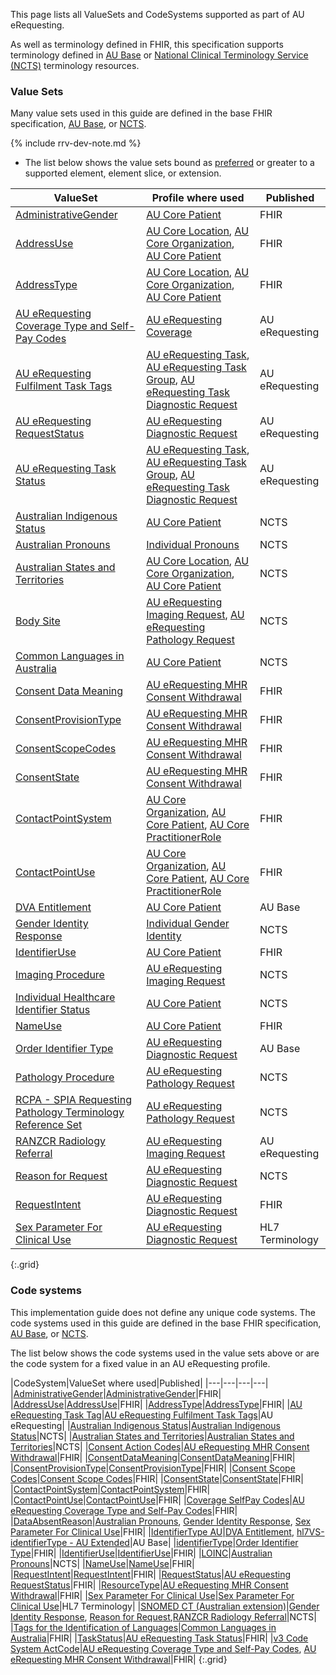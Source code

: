 This page lists all ValueSets and CodeSystems supported as part of AU eRequesting. 

As well as terminology defined in FHIR, this specification supports terminology defined in [AU Base](https://build.fhir.org/ig/hl7au/au-fhir-base/terminology.html) or [National Clinical Terminology Service (NCTS)](https://www.healthterminologies.gov.au/integration/R4/fhir) terminology resources. 

### Value Sets

Many value sets used in this guide are defined in the base FHIR specification, [AU Base](https://build.fhir.org/ig/hl7au/au-fhir-base/terminology.html), or [NCTS](https://www.healthterminologies.gov.au/integration/R4/fhir/metadata).


{% include rrv-dev-note.md %}

- The list below shows the value sets bound as [preferred](https://hl7.org/fhir/R4/terminologies.html#preferred) or greater to a supported element, element slice, or extension.

|ValueSet|Profile where used|Published|
|---| ---| ---|
|[AdministrativeGender](https://hl7.org/fhir/R4/valueset-administrative-gender.html)|[AU Core Patient](https://build.fhir.org/ig/hl7au/au-fhir-core/StructureDefinition-au-core-patient.html)|FHIR|
|[AddressUse](http://hl7.org/fhir/ValueSet/address-use)|[AU Core Location](https://build.fhir.org/ig/hl7au/au-fhir-core/StructureDefinition-au-core-location.html), [AU Core Organization](https://build.fhir.org/ig/hl7au/au-fhir-core/StructureDefinition-au-core-organization.html), [AU Core Patient](https://build.fhir.org/ig/hl7au/au-fhir-core/StructureDefinition-au-core-patient.html)|FHIR|
|[AddressType](http://hl7.org/fhir/ValueSet/address-type)|[AU Core Location](https://build.fhir.org/ig/hl7au/au-fhir-core/StructureDefinition-au-core-location.html), [AU Core Organization](https://build.fhir.org/ig/hl7au/au-fhir-core/StructureDefinition-au-core-organization.html), [AU Core Patient](https://build.fhir.org/ig/hl7au/au-fhir-core/StructureDefinition-au-core-patient.html)|FHIR|
|[AU eRequesting Coverage Type and Self-Pay Codes](ValueSet-au-erequesting-coverage-type.html)|[AU eRequesting Coverage](StructureDefinition-au-erequesting-coverage.html)|AU eRequesting|
|[AU eRequesting Fulfilment Task Tags](ValueSet-au-erequesting-fulfilment-task-tags.html)|[AU eRequesting Task](StructureDefinition-au-erequesting-task.html), [AU eRequesting Task Group](StructureDefinition-au-erequesting-task-group.html), [AU eRequesting Task Diagnostic Request](StructureDefinition-au-erequesting-task-diagnosticrequest.html)|AU eRequesting|
|[AU eRequesting RequestStatus](ValueSet-au-erequesting-request-status.html)|[AU eRequesting Diagnostic Request](StructureDefinition-au-erequesting-diagnosticrequest.html)|AU eRequesting|
|[AU eRequesting Task Status](ValueSet-au-erequesting-task-status.html)|[AU eRequesting Task](StructureDefinition-au-erequesting-task.html), [AU eRequesting Task Group](StructureDefinition-au-erequesting-task-group.html), [AU eRequesting Task Diagnostic Request](StructureDefinition-au-erequesting-task-diagnosticrequest.html)|AU eRequesting|
|[Australian Indigenous Status](https://healthterminologies.gov.au/fhir/ValueSet/australian-indigenous-status-1)|[AU Core Patient](https://build.fhir.org/ig/hl7au/au-fhir-core/StructureDefinition-au-core-patient.html)|NCTS|
|[Australian Pronouns](https://www.healthterminologies.gov.au/integration/R4/fhir/ValueSet/australian-pronouns-1)|[Individual Pronouns](http://hl7.org/fhir/StructureDefinition/individual-pronouns)|NCTS|
|[Australian States and Territories](https://healthterminologies.gov.au/fhir/ValueSet/australian-states-territories-2)|[AU Core Location](https://build.fhir.org/ig/hl7au/au-fhir-core/StructureDefinition-au-core-location.html), [AU Core Organization](https://build.fhir.org/ig/hl7au/au-fhir-core/StructureDefinition-au-core-organization.html), [AU Core Patient](https://build.fhir.org/ig/hl7au/au-fhir-core/StructureDefinition-au-core-patient.html)|NCTS|
|[Body Site](https://healthterminologies.gov.au/fhir/ValueSet/body-site-1)|[AU eRequesting Imaging Request](StructureDefinition-au-erequesting-servicerequest-imag.html), [AU eRequesting Pathology Request](StructureDefinition-au-erequesting-servicerequest-path.html)|NCTS|
|[Common Languages in Australia](https://healthterminologies.gov.au/fhir/ValueSet/common-languages-australia-2)|[AU Core Patient](https://build.fhir.org/ig/hl7au/au-fhir-core/StructureDefinition-au-core-patient.html)|NCTS|
|[Consent Data Meaning](http://hl7.org/fhir/ValueSet/consent-data-meaning)|[AU eRequesting MHR Consent Withdrawal](StructureDefinition-au-erequesting-mhrconsentwithdrawal.html)|FHIR|
|[ConsentProvisionType](http://hl7.org/fhir/ValueSet/consent-provision-type)|[AU eRequesting MHR Consent Withdrawal](StructureDefinition-au-erequesting-mhrconsentwithdrawal.html)|FHIR|
|[ConsentScopeCodes](http://terminology.hl7.org/ValueSet/consent-scope)|[AU eRequesting MHR Consent Withdrawal](StructureDefinition-au-erequesting-mhrconsentwithdrawal.html)|FHIR|
|[ConsentState](http://hl7.org/fhir/ValueSet/consent-state-codes)|[AU eRequesting MHR Consent Withdrawal](StructureDefinition-au-erequesting-mhrconsentwithdrawal.html)|FHIR|
|[ContactPointSystem](http://hl7.org/fhir/ValueSet/contact-point-system)|[AU Core Organization](https://build.fhir.org/ig/hl7au/au-fhir-core/StructureDefinition-au-core-organization.html), [AU Core Patient](https://build.fhir.org/ig/hl7au/au-fhir-core/StructureDefinition-au-core-patient.html), [AU Core PractitionerRole](https://build.fhir.org/ig/hl7au/au-fhir-core/StructureDefinition-au-core-practitionerrole.html)|FHIR|
|[ContactPointUse](http://hl7.org/fhir/ValueSet/contact-point-use)|[AU Core Organization](https://build.fhir.org/ig/hl7au/au-fhir-core/StructureDefinition-au-core-organization.html), [AU Core Patient](https://build.fhir.org/ig/hl7au/au-fhir-core/StructureDefinition-au-core-patient.html), [AU Core PractitionerRole](https://build.fhir.org/ig/hl7au/au-fhir-core/StructureDefinition-au-core-practitionerrole.html)|FHIR|
|[DVA Entitlement](https://build.fhir.org/ig/hl7au/au-fhir-base/ValueSet-dva-entitlement.html)|[AU Core Patient](https://build.fhir.org/ig/hl7au/au-fhir-core/StructureDefinition-au-core-patient.html)|AU Base|
|[Gender Identity Response](https://healthterminologies.gov.au/fhir/ValueSet/gender-identity-response-1)|[Individual Gender Identity](http://hl7.org/fhir/StructureDefinition/individual-genderIdentity)|NCTS|
|[IdentifierUse](https://hl7.org/fhir/R4/valueset-identifier-use.html)|[AU Core Patient](https://build.fhir.org/ig/hl7au/au-fhir-core/StructureDefinition-au-core-patient.html)|FHIR|
|[Imaging Procedure](https://healthterminologies.gov.au/fhir/ValueSet/imaging-procedure-1)|[AU eRequesting Imaging Request](StructureDefinition-au-erequesting-servicerequest-imag.html)|NCTS|
|[Individual Healthcare Identifier Status](https://healthterminologies.gov.au/fhir/ValueSet/ihi-status-1)|[AU Core Patient](https://build.fhir.org/ig/hl7au/au-fhir-core/StructureDefinition-au-core-patient.html)|NCTS|
|[NameUse](https://hl7.org/fhir/R4/valueset-name-use.html)|[AU Core Patient](https://build.fhir.org/ig/hl7au/au-fhir-core/StructureDefinition-au-core-patient.html)|FHIR|
|[Order Identifier Type](https://build.fhir.org/ig/hl7au/au-fhir-base//ValueSet-order-identifier-type.html)|[AU eRequesting Diagnostic Request](StructureDefinition-au-erequesting-diagnosticrequest.html)|AU Base|
|[Pathology Procedure](https://healthterminologies.gov.au/fhir/ValueSet/pathology-procedure-1)|[AU eRequesting Pathology Request](StructureDefinition-au-erequesting-servicerequest-path.html)|NCTS|
|[RCPA - SPIA Requesting Pathology Terminology Reference Set](https://www.healthterminologies.gov.au/integration/R4/fhir/ValueSet/spia-requesting-refset-3)|[AU eRequesting Pathology Request](StructureDefinition-au-erequesting-servicerequest-path.html)|NCTS|
|[RANZCR Radiology Referral](ValueSet-ranzcr-radiology-referral.html)|[AU eRequesting Imaging Request](StructureDefinition-au-erequesting-servicerequest-imag.html)|AU eRequesting|
|[Reason for Request](https://healthterminologies.gov.au/fhir/ValueSet/reason-for-request-1)|[AU eRequesting Diagnostic Request](StructureDefinition-au-erequesting-diagnosticrequest.html)|NCTS|
|[RequestIntent](https://hl7.org/fhir/R4/valueset-request-intent.html)|[AU eRequesting Diagnostic Request](StructureDefinition-au-erequesting-diagnosticrequest.html)|FHIR|
|[Sex Parameter For Clinical Use](http://terminology.hl7.org/ValueSet/sex-parameter-for-clinical-use)|[AU eRequesting Diagnostic Request](StructureDefinition-au-erequesting-diagnosticrequest.html)|HL7 Terminology|
{:.grid}



### Code systems

This implementation guide does not define any unique code systems. The code systems used in this guide are defined in the base FHIR specification, [AU Base](https://build.fhir.org/ig/hl7au/au-fhir-base/terminology.html), or [NCTS](https://www.healthterminologies.gov.au/integration/R4/fhir/metadata).  

The list below shows the code systems used in the value sets above or are the code system for a fixed value in an AU eRequesting profile.

|CodeSystem|ValueSet where used|Published|
|---|---|---|---|
|[AdministrativeGender](https://hl7.org/fhir/R4/codesystem-administrative-gender.html)|[AdministrativeGender](https://hl7.org/fhir/R4/valueset-administrative-gender.html)|FHIR|
|[AddressUse](http://hl7.org/fhir/address-use)|[AddressUse](http://hl7.org/fhir/ValueSet/address-use)|FHIR|
|[AddressType](http://hl7.org/fhir/address-type)|[AddressType](http://hl7.org/fhir/ValueSet/address-type)|FHIR|
|[AU eRequesting Task Tag](CodeSystem-au-erequesting-task-tag.html)|[AU eRequesting Fulfilment Task Tags](ValueSet-au-erequesting-fulfilment-task-tags.html)|AU eRequesting|
|[Australian Indigenous Status](https://healthterminologies.gov.au/fhir/CodeSystem/australian-indigenous-status-1)|[Australian Indigenous Status](https://healthterminologies.gov.au/fhir/ValueSet/australian-indigenous-status-1)|NCTS|
|[Australian States and Territories](https://healthterminologies.gov.au/fhir/CodeSystem/australian-states-territories-1)|[Australian States and Territories](https://healthterminologies.gov.au/fhir/ValueSet/australian-states-territories-2)|NCTS|
|[Consent Action Codes](http://terminology.hl7.org/CodeSystem/consentaction)|[AU eRequesting MHR Consent Withdrawal](StructureDefinition-au-erequesting-mhrconsentwithdrawal.html)|FHIR|
|[ConsentDataMeaning](http://hl7.org/fhir/consent-data-meaning)|[ConsentDataMeaning](http://hl7.org/fhir/ValueSet/consent-data-meaning)|FHIR|
|[ConsentProvisionType](http://hl7.org/fhir/consent-provision-type)|[ConsentProvisionType](http://hl7.org/fhir/ValueSet/consent-provision-type)|FHIR|
|[Consent Scope Codes](http://terminology.hl7.org/CodeSystem/consentscope)|[Consent Scope Codes](http://terminology.hl7.org/ValueSet/consent-scope)|FHIR|
|[ConsentState](http://hl7.org/fhir/consent-state-codes)|[ConsentState](http://hl7.org/fhir/ValueSet/consent-state-codes)|FHIR|
|[ContactPointSystem](http://hl7.org/fhir/contact-point-system)|[ContactPointSystem](http://hl7.org/fhir/ValueSet/contact-point-system)|FHIR|
|[ContactPointUse](http://hl7.org/fhir/contact-point-use)|[ContactPointUse](http://hl7.org/fhir/ValueSet/contact-point-use)|FHIR|
|[Coverage SelfPay Codes](http://terminology.hl7.org/CodeSystem/coverage-selfpay)|[AU eRequesting Coverage Type and Self-Pay Codes](ValueSet-au-erequesting-coverage-type.html)|FHIR|
|[DataAbsentReason](https://terminology.hl7.org/CodeSystem-data-absent-reason.html)|[Australian Pronouns](https://www.healthterminologies.gov.au/integration/R4/fhir/ValueSet/australian-pronouns-1), [Gender Identity Response](https://healthterminologies.gov.au/fhir/ValueSet/gender-identity-response-1), [Sex Parameter For Clinical Use](http://terminology.hl7.org/ValueSet/sex-parameter-for-clinical-use)|FHIR|
|[IdentifierType AU](https://build.fhir.org/ig/hl7au/au-fhir-base//CodeSystem-au-v2-0203.html)|[DVA Entitlement](https://build.fhir.org/ig/hl7au/au-fhir-base/ValueSet-dva-entitlement.html), [hl7VS-identifierType - AU Extended](https://build.fhir.org/ig/hl7au/au-fhir-base/ValueSet-au-v2-0203-extended.html)|AU Base|
|[identifierType](https://terminology.hl7.org/5.5.0/CodeSystem-v2-0203.html)|[Order Identifier Type](https://build.fhir.org/ig/hl7au/au-fhir-base/ValueSet-order-identifier-type.html)|FHIR|
|[IdentifierUse](https://hl7.org/fhir/R4/valueset-identifier-use.html)|[IdentifierUse](https://hl7.org/fhir/R4/valueset-identifier-use.html)|FHIR|
|[LOINC](https://www.healthterminologies.gov.au/access-clinical-terminology/access-fhir-terminology-resources/code-systems/?ui:filter=loinc)|[Australian Pronouns](https://healthterminologies.gov.au/fhir/ValueSet/australian-pronouns-1)|NCTS|
|[NameUse](https://hl7.org/fhir/R4/codesystem-name-use.html)|[NameUse](https://hl7.org/fhir/R4/valueset-name-use.html)|FHIR|
|[RequestIntent](https://hl7.org/fhir/R4/codesystem-request-intent.html)|[RequestIntent](https://hl7.org/fhir/R4/valueset-request-intent.html)|FHIR|
|[RequestStatus](https://hl7.org/fhir/R4/codesystem-request-status.html)|[AU eRequesting RequestStatus](ValueSet-au-erequesting-request-status.html)|FHIR|
|[ResourceType](http://hl7.org/fhir/resource-types)|[AU eRequesting MHR Consent Withdrawal](StructureDefinition-au-erequesting-mhrconsentwithdrawal.html)|FHIR|
|[Sex Parameter For Clinical Use](http://terminology.hl7.org/CodeSystem/sex-parameter-for-clinical-use)|[Sex Parameter For Clinical Use](http://terminology.hl7.org/ValueSet/sex-parameter-for-clinical-use)|HL7 Terminology|
|[SNOMED CT (Australian extension)](https://www.healthterminologies.gov.au/access-clinical-terminology/access-fhir-terminology-resources/code-systems/?ui:filter=snomed)|[Gender Identity Response](https://healthterminologies.gov.au/fhir/ValueSet/gender-identity-response-1), [Reason for Request](https://healthterminologies.gov.au/fhir/ValueSet/reason-for-request-1),[RANZCR Radiology Referral](ValueSet-ranzcr-radiology-referral.html)|NCTS|
|[Tags for the Identification of Languages](https://terminology.hl7.org/CodeSystem-v3-ietf3066.html)|[Common Languages in Australia](https://healthterminologies.gov.au/fhir/ValueSet/common-languages-australia-2)|FHIR|
|[TaskStatus](https://hl7.org/fhir/R4/codesystem-task-status.html)|[AU eRequesting Task Status](ValueSet-au-erequesting-task-status.html)|FHIR|
|[v3 Code System ActCode](https://www.hl7.org/fhir/R4/v3/ActCode/cs.html)|[AU eRequesting Coverage Type and Self-Pay Codes](ValueSet-au-erequesting-coverage-type.html), [AU eRequesting MHR Consent Withdrawal](StructureDefinition-au-erequesting-mhrconsentwithdrawal.html)|FHIR|
{:.grid}
